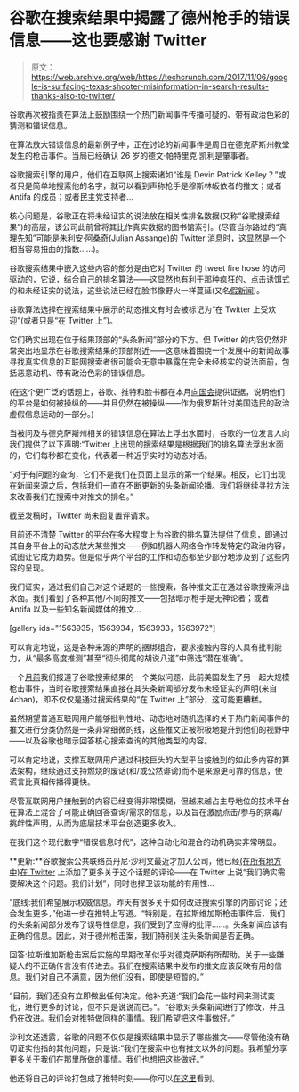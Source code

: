 # 谷歌在搜索结果中揭露了德州枪手的错误信息——这也要感谢 Twitter 

> 原文：<https://web.archive.org/web/https://techcrunch.com/2017/11/06/google-is-surfacing-texas-shooter-misinformation-in-search-results-thanks-also-to-twitter/>

谷歌再次被指责在算法上鼓励围绕一个热门新闻事件传播可疑的、带有政治色彩的猜测和错误信息。

在算法放大错误信息的最新例子中，正在讨论的新闻事件是周日在德克萨斯州教堂发生的枪击事件。当局已经确认 26 岁的德文·帕特里克·凯利是肇事者。

谷歌搜索引擎的用户，他们在互联网上搜索诸如“谁是 Devin Patrick Kelley？”或者只是简单地搜索他的名字，就可以看到声称枪手是穆斯林皈依者的推文；或者 Antifa 的成员；或者民主党支持者…

核心问题是，谷歌正在将未经证实的说法放在相关性排名数据(又称“谷歌搜索结果”)的高层，该公司此前曾将其比作真实数据的图书馆索引。(尽管当你路过的“真理先知”可能是朱利安·阿桑奇(Julian Assange)的 Twitter 消息时，这显然是一个相当容易扭曲的指数……)。

谷歌搜索结果中嵌入这些内容的部分是由它对 Twitter 的 tweet fire hose 的访问驱动的，它说，结合自己的排名算法——这显然也有利于那种疯狂的、点击诱饵式的和未经证实的说法，这些说法已经在脸书像野火一样蔓延(又名[假新闻](https://web.archive.org/web/20221219011137/https://techcrunch.com/tag/facebook-fake-news/))。

谷歌算法选择在搜索结果中展示的动态推文有时会被标记为“在 Twitter 上受欢迎”(或者只是“在 Twitter 上”)。

它们确实出现在位于结果顶部的“头条新闻”部分的下方。但 Twitter 的内容仍然非常突出地显示在谷歌搜索结果的顶部附近——这意味着围绕一个发展中的新闻故事寻找真实信息的互联网搜索者很可能会无意中暴露在完全未经核实的说法面前，包括恶意动机、带有政治色彩的错误信息。

(在这个更广泛的话题上，谷歌、推特和脸书都在本月[向国会](https://web.archive.org/web/20221219011137/https://techcrunch.com/2017/10/31/senate-judiciary-russia-hearing-facebook-google-twitter/)提供证据，说明他们的平台是如何被操纵的——并且仍然在被操纵——作为俄罗斯针对美国选民的政治虚假信息运动的一部分。)

当被问及与德克萨斯州相关的错误信息在算法上浮出水面时，谷歌的一位发言人向我们提供了以下声明:“Twitter 上出现的搜索结果是根据我们的排名算法浮出水面的，它们每秒都在变化，代表着一种近乎实时的动态对话。

“对于有问题的查询，它们不是我们在页面上显示的第一个结果。相反，它们出现在新闻来源之后，包括我们一直在不断更新的头条新闻轮播。我们将继续寻找方法来改善我们在搜索中对推文的排名。”

截至发稿时，Twitter 尚未回复置评请求。

目前还不清楚 Twitter 的平台在多大程度上为谷歌的排名算法提供了信息，即通过其自身平台上的动态放大某些推文——例如机器人网络合作转发特定的政治内容，试图让它成为趋势。但是似乎两个平台的工作和动态都至少部分地涉及到了这些内容的呈现。

我们证实，通过我们自己对这个话题的一些搜索，各种推文正在通过谷歌搜索浮出水面。我们看到了各种其他/不同的推文——包括暗示枪手是无神论者；或者 Antifa 以及一些知名新闻媒体的推文…

[gallery ids="1563935，1563934，1563933，1563972"]

可以肯定地说，这是各种来源的声明的捆绑组合，要求接触内容的人具有批判能力，从“最多高度推测”甚至“彻头彻尾的胡说八道”中筛选“潜在准确”。

一个[月前](https://web.archive.org/web/20221219011137/https://techcrunch.com/2017/10/02/how-reports-from-4chan-on-the-las-vegas-shooting-showed-up-on-google-top-stories/)我们报道了谷歌搜索结果的一个类似问题，此前美国发生了另一起大规模枪击事件，当时谷歌搜索结果直接在其头条新闻部分发布未经证实的声明(来自 4chan)，即不仅仅是通过搜索结果的“在 Twitter 上”部分，这可能更糟糕。

虽然期望普通互联网用户能够批判性地、动态地对随机选择的关于热门新闻事件的推文进行分类仍然是一条非常细微的线，这些推文正被积极地提升到他们的视野中——以及谷歌也暗示回答核心搜索查询的其他类型的内容。

可以肯定地说，支撑互联网用户通过科技巨头的大型平台接触到的如此多内容的算法架构，继续通过支持燃烧的废话(和/或公然诽谤)而不是来源更可靠的信息，使谎言比真相传播得更快。

尽管互联网用户接触到的内容已经变得非常模糊，但越来越占主导地位的技术平台在算法上混合了可能正确回答查询/需求的信息，以及旨在激励点击/参与的病毒/挑衅性声明，从而为底层技术平台创造更多收入。

在我们这个现代数字“错误信息时代”，这种自动化和混合的动机确实非常明显。

**更新:**谷歌搜索公共联络员丹尼·沙利文最近才加入公司，他已经[(在所有地方中)在 Twitter](https://web.archive.org/web/20221219011137/https://twitter.com/dannysullivan/status/927713318172635137) 上添加了更多关于这个话题的评论——在 Twitter 上说“我们确实需要解决这个问题。我们计划”，同时也捍卫该功能的有用性…

“底线:我们希望展示权威信息。昨天有很多关于如何改进搜索引擎的内部讨论；还会发生更多，”他进一步在推特上写道。“特别是，在拉斯维加斯枪击事件后，我们的头条新闻部分发布了误导性信息，我们受到了应得的批评……。头条新闻应该有正确的信息。因此，对于德州枪击案，我们特别关注头条新闻是否正确。

回答:拉斯维加斯枪击案后实施的早期改革似乎对德克萨斯有所帮助。关于一些嫌疑人的不正确传言没有传进去。我们在搜索结果中发布的推文应该反映有用的信息。我们对自己不满意，因为他们没有，即使是短暂的。”

“目前，我们还没有立即做出任何决定。他补充道:“我们会花一些时间来测试变化，进行更多的讨论，但不只是说说而已。”。“谷歌对头条新闻进行了修改，并且仍在改进。我们会对推特做同样的事情。我们希望把这件事做好。”

沙利文还透露，谷歌的问题不仅仅是搜索结果中显示了哪些推文——尽管他没有确切证实他指的其他问题，只是说:“我们在搜索中也有推文以外的问题。我希望分享更多关于我们在那里所做的事情。我们也想把这些做好。”

他还将自己的评论打包成了推特时刻——你可以[在这里](https://web.archive.org/web/20221219011137/https://twitter.com/i/moments/927714444540493824)看到。